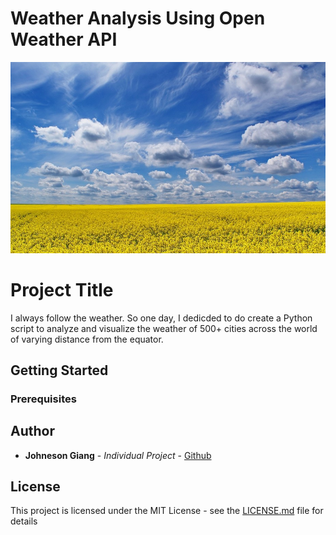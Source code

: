 # Weather Analysis Using Open Weather API

![ks_logo](images/intro_pic.jpg)

# Project Title

I always follow the weather. So one day, I dedicded to do create a Python script to analyze and visualize the weather of 500+ cities across the world of varying distance from the equator.

## Getting Started



### Prerequisites


## Author

* **Johneson Giang** - *Individual Project* - [Github](https://github.com/jhustles)

## License

This project is licensed under the MIT License - see the [LICENSE.md](LICENSE.md) file for details
